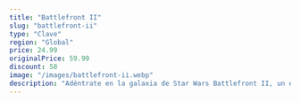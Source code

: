 ```yaml
---
title: "Battlefront II"
slug: "battlefront-ii"
type: "Clave"
region: "Global"
price: 24.99
originalPrice: 59.99
discount: 58
image: "/images/battlefront-ii.webp"
description: "Adéntrate en la galaxia de Star Wars Battlefront II, un épico juego de disparos que te permite vivir tus fantasías de Star Wars. Lucha en batallas multijugador masivas a través de todas las épocas de Star Wars, o experimenta una nueva historia original para un solo jugador. Conviértete en héroes icónicos, pilotos de naves estelares, o soldados de infantería, y forja tu propio destino en una galaxia muy, muy lejana."
---
```


